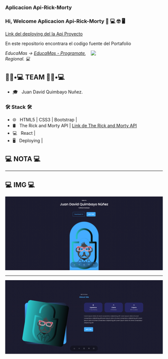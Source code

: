 ### Aplicacion Api-Rick-Morty ###

### Hi, Welcome Aplicacion Api-Rick-Morty 👋 💻 🤓 🖥

  <a href="https://api-rick-morty-coral.vercel.app/"> 
   Link del deploying del la Api Proyecto
  </a>
  
  
<p>
  En este repositorio encontrara el codigo fuente del Portafolio
</p>

<img align='right' src="https://media.giphy.com/media/M9gbBd9nbDrOTu1Mqx/giphy.gif" width="230">

<p><em> EducaMas -> <a href="https://educamas.com.co/"> EducaMas - Programate</a>, Regional. 💻 </br>
</em></p>

<h2> 👨🏻•💻  TEAM 👨🏻•💻 </h2>

- 🎓 &nbsp; Juan David Quimbayo Nuñez.


<h3>🛠 Stack 🛠 </h3>

- 🌐 &nbsp; HTML5 | CSS3 | Bootstrap |
- 🛢 &nbsp; The Rick and Morty API |  <a href=" https://rickandmortyapi.com/"> Link de The Rick and Morty API<a/>
- 💻 &nbsp; React |
- 🖥 &nbsp; Deploying | 

<h2>💻  NOTA 💻</h2>


---

<h2>💻 IMG 💻</h2>

<img src="https://github.com/JDQN/PortafolioWeb/blob/main/Home.png" />

---
<img src="https://github.com/JDQN/PortafolioWeb/blob/main/About.png" />

